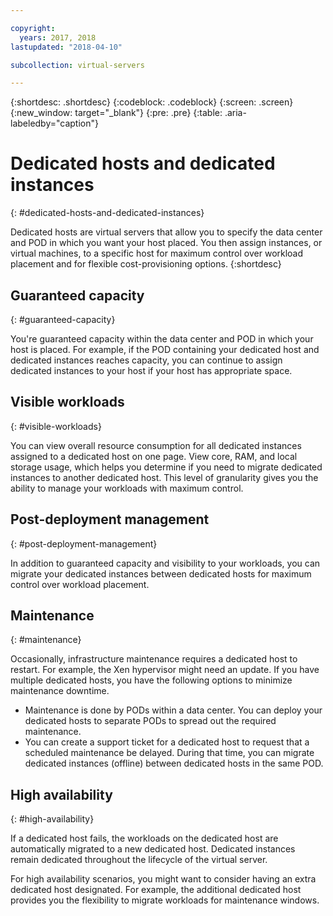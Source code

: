 ```yaml
---

copyright:
  years: 2017, 2018
lastupdated: "2018-04-10"

subcollection: virtual-servers

---
```


{:shortdesc: .shortdesc}
{:codeblock: .codeblock}
{:screen: .screen}
{:new_window: target="_blank"}
{:pre: .pre}
{:table: .aria-labeledby="caption"}


# Dedicated hosts and dedicated instances
{: #dedicated-hosts-and-dedicated-instances}

Dedicated hosts are virtual servers that allow you to specify the data center and POD in which you want your host placed. You then assign instances, or virtual machines, to a specific host for maximum control over workload placement and for flexible cost-provisioning options.
{:shortdesc}

## Guaranteed capacity
{: #guaranteed-capacity}

You're guaranteed capacity within the data center and POD in which your host is placed. For example, if the POD containing your dedicated host and dedicated instances reaches capacity, you can continue to assign dedicated instances to your host if your host has appropriate space.

## Visible workloads
{: #visible-workloads}

You can view overall resource consumption for all dedicated instances assigned to a dedicated host on one page. View core, RAM, and local storage usage, which helps you determine if you need to migrate dedicated instances to another dedicated host. This level of granularity gives you the ability to manage your workloads with maximum control.

## Post-deployment management
{: #post-deployment-management}

In addition to guaranteed capacity and visibility to your workloads, you can migrate your dedicated instances between dedicated hosts for maximum control over workload placement.

## Maintenance
{: #maintenance}

Occasionally, infrastructure maintenance requires a dedicated host to restart. For example, the Xen hypervisor might need an update. If you have multiple dedicated hosts, you have the following options to minimize maintenance downtime.
* Maintenance is done by PODs within a data center. You can deploy your dedicated hosts to separate PODs to spread out the required maintenance.
* You can create a support ticket for a dedicated host to request that a scheduled maintenance be delayed. During that time, you can migrate dedicated instances (offline) between dedicated hosts in the same POD.

## High availability
{: #high-availability}

If a dedicated host fails, the workloads on the dedicated host are automatically migrated to a new dedicated host. Dedicated instances remain dedicated throughout the lifecycle of the virtual server.

For high availability scenarios, you might want to consider having an extra dedicated host designated. For example, the additional dedicated host provides you the flexibility to migrate workloads for maintenance windows.
